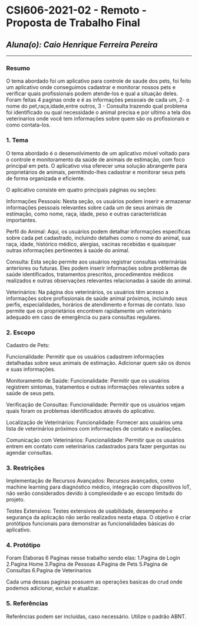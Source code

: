 # **CSI606-2021-02 - Remoto - Proposta de Trabalho Final**

## *Aluna(o): Caio Henrique Ferreira Pereira*

--------------

<!-- Descrever um resumo sobre o trabalho. -->

### Resumo

 O tema abordado foi um aplicativo para controle de saude dos pets, foi feito um aplicativo onde conseguimos cadastrar e monitorar nossos pets e verificar quais profissionais podem atende-los e qual a situação deles. Foram feitas 4 paginas onde e é as informações pessoais de cada um, 2- o nome do pet,raça,idade,entre outros, 3 - Consulta trazendo qual problema foi identificado ou qual necessidade o animal precisa e por ultimo a tela dos veterinarios onde você tem informações sobre quem são os profissionais e como contata-los.
<!-- Apresentar o tema. -->
### 1. Tema

O tema abordado é o desenvolvimento de um aplicativo móvel voltado para o controle e monitoramento da saúde de animais de estimação, com foco principal em pets. O aplicativo visa oferecer uma solução abrangente para proprietários de animais, permitindo-lhes cadastrar e monitorar seus pets de forma organizada e eficiente.

O aplicativo consiste em quatro principais páginas ou seções:

Informações Pessoais: Nesta seção, os usuários podem inserir e armazenar informações pessoais relevantes sobre cada um de seus animais de estimação, como nome, raça, idade, peso e outras características importantes.

Perfil do Animal: Aqui, os usuários podem detalhar informações específicas sobre cada pet cadastrado, incluindo detalhes como o nome do animal, sua raça, idade, histórico médico, alergias, vacinas recebidas e quaisquer outras informações pertinentes à saúde do animal.

Consulta: Esta seção permite aos usuários registrar consultas veterinárias anteriores ou futuras. Eles podem inserir informações sobre problemas de saúde identificados, tratamentos prescritos, procedimentos médicos realizados e outras observações relevantes relacionadas à saúde do animal.

Veterinários: Na página dos veterinários, os usuários têm acesso a informações sobre profissionais de saúde animal próximos, incluindo seus perfis, especialidades, horários de atendimento e formas de contato. Isso permite que os proprietários encontrem rapidamente um veterinário adequado em caso de emergência ou para consultas regulares.

### 2. Escopo

Cadastro de Pets:

Funcionalidade: Permitir que os usuários cadastrem informações detalhadas sobre seus animais de estimação. Adicionar quem são os donos e suas informações.


Monitoramento de Saúde:
Funcionalidade: Permitir que os usuários registrem sintomas, tratamentos e outras informações relevantes sobre a saúde de seus pets.

Verificação de Consultas:
Funcionalidade: Permitir que os usuários vejam quais foram os problemas identificados através do aplicativo.

Localização de Veterinários:
Funcionalidade: Fornecer aos usuários uma lista de veterinários próximos com informações de contato e avaliações.

Comunicação com Veterinários:
Funcionalidade: Permitir que os usuários entrem em contato com veterinários cadastrados para fazer perguntas ou agendar consultas.

### 3. Restrições

Implementação de Recursos Avançados:
Recursos avançados, como machine learning para diagnóstico médico, integração com dispositivos IoT, não serão considerados devido à complexidade e ao escopo limitado do projeto.

Testes Extensivos:
Testes extensivos de usabilidade, desempenho e segurança da aplicação não serão realizados nesta etapa. O objetivo é criar protótipos funcionais para demonstrar as funcionalidades básicas do aplicativo.


### 4. Protótipo

Foram Elaboras 6 Paginas nesse trabalho sendo elas:
1.Pagina de Login
2.Pagina Home
3.Pagina de Pessoas
4.Pagina de Pets
5.Pagina de Consultas
6.Pagina de Veterinarios

Cada uma dessas paginas possuem as operações basicas do crud onde podemos adicionar, excluir e atualizar.

### 5. Referências

  Referências podem ser incluídas, caso necessário. Utilize o padrão ABNT.
